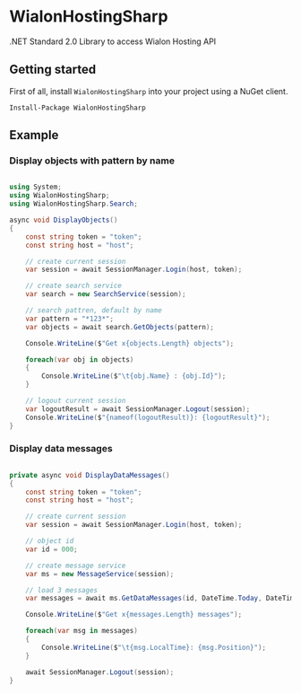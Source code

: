 # WialonHostingSharp
.NET Standard 2.0 Library to access Wialon Hosting API

## Getting started

First of all, install `WialonHostingSharp` into your project using a NuGet client.

    Install-Package WialonHostingSharp

## Example

### Display objects with pattern by name

```c#

using System;
using WialonHostingSharp;
using WialonHostingSharp.Search;

async void DisplayObjects()
{
    const string token = "token";
    const string host = "host";

    // create current session
    var session = await SessionManager.Login(host, token);

    // create search service
    var search = new SearchService(session);

    // search pattren, default by name
    var pattern = "*123*";
    var objects = await search.GetObjects(pattern);

    Console.WriteLine($"Get x{objects.Length} objects");

    foreach(var obj in objects)
    {
        Console.WriteLine($"\t{obj.Name} : {obj.Id}");
    }

    // logout current session
    var logoutResult = await SessionManager.Logout(session);
    Console.WriteLine($"{nameof(logoutResult)}: {logoutResult}");
}

```

### Display data messages

```c#

private async void DisplayDataMessages()
{
    const string token = "token";
    const string host = "host";

    // create current session
    var session = await SessionManager.Login(host, token);

    // object id
    var id = 000;

    // create message service
    var ms = new MessageService(session);

    // load 3 messages
    var messages = await ms.GetDataMessages(id, DateTime.Today, DateTime.Now, 3);

    Console.WriteLine($"Get x{messages.Length} messages");

    foreach(var msg in messages)
    {
        Console.WriteLine($"\t{msg.LocalTime}: {msg.Position}");
    }

    await SessionManager.Logout(session);
}

```